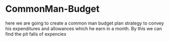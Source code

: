# CommonMan-Budget
here we are going to create a common man budget plan strategy to convey his expenditures and allowances which he earn in a month.
By this we can find the pit falls of expencies
